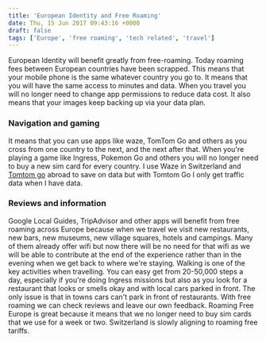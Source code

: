 ```yaml
---
title: 'European Identity and Free Roaming'
date: Thu, 15 Jun 2017 09:43:16 +0000
draft: false
tags: ['Europe', 'free roaming', 'tech related', 'travel']
---
```


European Identity will benefit greatly from free-roaming. Today roaming fees between European countries have been scrapped. This means that your mobile phone is the same whatever country you go to. It means that you will have the same access to minutes and data. When you travel you will no longer need to change app permissions to reduce data cost. It also means that your images keep backing up via your data plan.

### Navigation and gaming

It means that you can use apps like waze, TomTom Go and others as you cross from one country to the next, and the next after that. When you're playing a game like Ingress, Pokemon Go and others you will no longer need to buy a new sim card for every country. I use Waze in Switzerland and [Tomtom go](https://www.main-vision.com/richard/blog/tomtom-go-and-the-diminishing-cost-of-live-traffic-data-when-driving/) abroad to save on data but with Tomtom Go I only get traffic data when I have data.

### Reviews and information

Google Local Guides, TripAdvisor and other apps will benefit from free roaming across Europe because when we travel we visit new restaurants, new bars, new museums, new village squares, hotels and campings. Many of them already offer wifi but now there will be no need for that wifi as we will be able to contribute at the end of the experience rather than in the evening when we get back to where we're staying. Walking is one of the key activities when travelling. You can easy get from 20-50,000 steps a day, especially if you're doing Ingress missions but also as you look for a restaurant that looks or smells okay and with local cars parked in front. The only issue is that in towns cars can't park in front of restaurants. With free roaming we can check reviews and leave our own feedback. Roaming Free Europe is great because it means that we no longer need to buy sim cards that we use for a week or two. Switzerland is slowly aligning to roaming free tariffs.